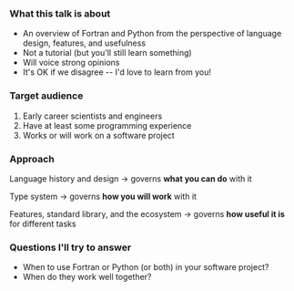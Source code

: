 <section>

### What this talk is about

* An overview of Fortran and Python from the perspective of
language design, features, and usefulness
* Not a tutorial (but you'll still learn something)
* Will voice strong opinions
* It's OK if we disagree -- I'd love to learn from you!
</section>

<section>

### Target audience

1. Early career scientists and engineers
2. Have at least some programming experience
3. Works or will work on a software project
</section>

<section>

### Approach

Language history and design -> governs **what you can do** with it
<!-- .element: class="fragment" -->

Type system -> governs **how you will work** with it
<!-- .element: class="fragment" -->

Features, standard library, and the ecosystem -> governs **how useful it is** for different tasks
<!-- .element: class="fragment" -->
</section>

<section>

### Questions I'll try to answer

* When to use Fortran or Python (or both) in your software project?
* When do they work well together?
</section>
